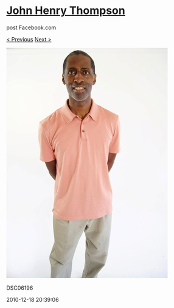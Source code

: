 # [John Henry Thompson](../README.md)
post Facebook.com

[< Previous](2010-12-18-14.md) [Next >](2010-12-18-16.md)

[![](../media/2010-12-18/Fam-2010-DSC06196.jpg)](../README.md)

DSC06196

2010-12-18 20:39:06